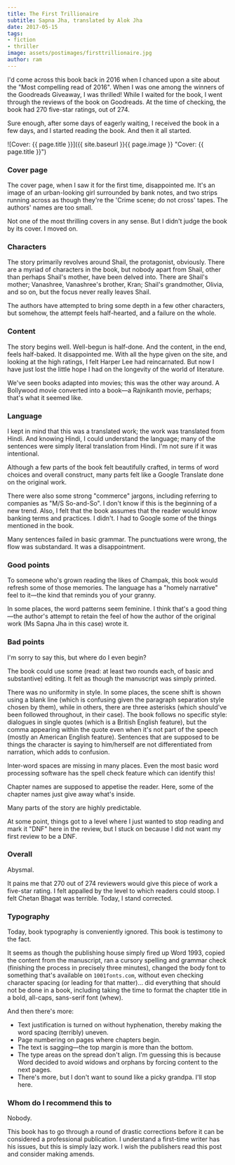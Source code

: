 ```yaml
---
title: The First Trillionaire
subtitle: Sapna Jha, translated by Alok Jha
date: 2017-05-15
tags:
- fiction
- thriller
image: assets/postimages/firsttrillionaire.jpg
author: ram
---
```


I'd come across this book back in 2016 when I chanced upon a site about the "Most compelling read of 2016". When I was one among the winners of the Goodreads Giveaway, I was thrilled! While I waited for the book, I went through the reviews of the book on Goodreads. At the time of checking, the book had 270 five-star ratings, out of 274.

Sure enough, after some days of eagerly waiting, I received the book in a few days, and I started reading the book. And then it all started.

![Cover: {{ page.title }}]({{ site.baseurl }}{{ page.image }} "Cover: {{ page.title }}")

### Cover page

The cover page, when I saw it for the first time, disappointed me. It's an image of an urban-looking girl surrounded by bank notes, and two strips running across as though they're the 'Crime scene; do not cross' tapes. The authors' names are too small.

Not one of the most thrilling covers in any sense. But I didn't judge the book by its cover. I moved on.

### Characters

The story primarily revolves around Shail, the protagonist, obviously. There are a myriad of characters in the book, but nobody apart from Shail, other than perhaps Shail's mother, have been delved into. There are Shail's mother; Vanashree, Vanashree's brother, Kran; Shail's grandmother, Olivia, and so on, but the focus never really leaves Shail.

The authors have attempted to bring some depth in a few other characters, but somehow, the attempt feels half-hearted, and a failure on the whole.

### Content

The story begins well. Well-begun is half-done. And the content, in the end, feels half-baked. It disappointed me. With all the hype given on the site, and looking at the high ratings, I felt Harper Lee had reincarnated. But now I have just lost the little hope I had on the longevity of the world of literature.

We've seen books adapted into movies; this was the other way around. A Bollywood movie converted into a book&mdash;a Rajnikanth movie, perhaps; that's what it seemed like.

### Language

I kept in mind that this was a translated work; the work was translated from Hindi. And knowing Hindi, I could understand the language; many of the sentences were simply literal translation from Hindi. I'm not sure if it was intentional.

Although a few parts of the book felt beautifully crafted, in terms of word choices and overall construct, many parts felt like a Google Translate done on the original work.

There were also some strong "commerce" jargons, including referring to companies as "M/S So-and-So". I don't know if this is the beginning of a new trend. Also, I felt that the book assumes that the reader would know banking terms and practices. I didn't. I had to Google some of the things mentioned in the book.

Many sentences failed in basic grammar. The punctuations were wrong, the flow was substandard. It was a disappointment.

### Good points

To someone who's grown reading the likes of Champak, this book would refresh some of those memories. The language has a "homely narrative" feel to it&mdash;the kind that reminds you of your granny.

In some places, the word patterns seem feminine. I think that's a good thing&mdash;the author's attempt to retain the feel of how the author of the original work (Ms Sapna Jha in this case) wrote it.

### Bad points

I'm sorry to say this, but where do I even begin?

The book could use some (read: at least two rounds each, of basic and substantive) editing. It felt as though the manuscript was simply printed.

There was no uniformity in style. In some places, the scene shift is shown using a blank line (which is confusing given the paragraph separation style chosen by them), while in others, there are three asterisks (which should've been followed throughout, in their case). The book follows no specific style: dialogues in single quotes (which is a British English feature), but the comma appearing within the quote even when it's not part of the speech (mostly an American English feature). Sentences that are supposed to be things the character is saying to him/herself are not differentiated from narration, which adds to confusion.

Inter-word spaces are missing in many places. Even the most basic word processing software has the spell check feature which can identify this!

Chapter names are supposed to appetise the reader. Here, some of the chapter names just give away what's inside.

Many parts of the story are highly predictable.

At some point, things got to a level where I just wanted to stop reading and mark it "DNF" here in the review, but I stuck on because I did not want my first review to be a DNF.

### Overall

Abysmal.

It pains me that 270 out of 274 reviewers would give this piece of work a five-star rating. I felt appalled by the level to which readers could stoop. I felt Chetan Bhagat was terrible. Today, I stand corrected.

### Typography

Today, book typography is conveniently ignored. This book is testimony to the fact.

It seems as though the publishing house simply fired up Word&nbsp;1993, copied the content from the manuscript, ran a cursory spelling and grammar check (finishing the process in precisely three minutes), changed the body font to something that's available on `1001fonts.com`, without even checking character spacing (or leading for that matter)&hellip; did everything that should not be done in a book, including taking the time to format the chapter title in a bold, all-caps, sans-serif font (whew).

And then there's more:

- Text justification is turned on without hyphenation, thereby making the word spacing (terribly) uneven.
- Page numbering on pages where chapters begin.
- The text is sagging&mdash;the top margin is more than the bottom.
- The type areas on the spread don't align. I'm guessing this is because Word decided to avoid widows and orphans by forcing content to the next pages.
- There's more, but I don't want to sound like a picky grandpa. I'll stop here.

### Whom do I recommend this to

Nobody.

This book has to go through a round of drastic corrections before it can be considered a professional publication. I understand a first-time writer has his issues, but this is simply lazy work. I wish the publishers read this post and consider making amends.

